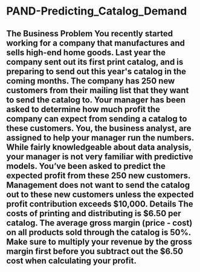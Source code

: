 # PAND-Predicting_Catalog_Demand
## The Business Problem You recently started working for a company that manufactures and sells high-end home goods. Last year the company sent out its first print catalog, and is preparing to send out this year's catalog in the coming months. The company has 250 new customers from their mailing list that they want to send the catalog to.  Your manager has been asked to determine how much profit the company can expect from sending a catalog to these customers. You, the business analyst, are assigned to help your manager run the numbers. While fairly knowledgeable about data analysis, your manager is not very familiar with predictive models.  You’ve been asked to predict the expected profit from these 250 new customers. Management does not want to send the catalog out to these new customers unless the expected profit contribution exceeds $10,000.  Details The costs of printing and distributing is $6.50 per catalog. The average gross margin (price - cost) on all products sold through the catalog is 50%. Make sure to multiply your revenue by the gross margin first before you subtract out the $6.50 cost when calculating your profit.
